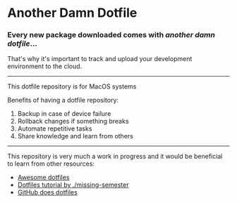 # Another Damn Dotfile
### Every new package downloaded comes with _another damn dotfile_...
That's why it's important to track and upload your development environment to the cloud.

---
This dotfile repository is for MacOS systems

Benefits of having a dotfile repository:  
1. Backup in case of device failure
2. Rollback changes if something breaks
3. Automate repetitive tasks
4. Share knowledge and learn from others

----
This repository is very much a work in progress and it would be beneficial to learn from other resources:  
- [Awesome dotfiles](https://github.com/webpro/awesome-dotfiles)
- [Dotfiles tutorial by ./missing-semester](https://missing.csail.mit.edu/2019/dotfiles/)
- [GitHub does dotfiles](https://dotfiles.github.io/tutorials/)
